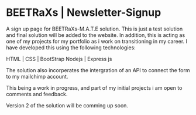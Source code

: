 # BEETRaXs | Newsletter-Signup

A sign up page for BEETRaXs-M.A.T.E solution. 
This is just a test solution and final solution will be added to the website. In addition, this is acting as one of my projects for my portfolio as i work on transitioning 
in my career.
I have developed this using the following technologies:

HTML | CSS | BootStrap
Nodejs | Express js

The solution also incorperates the intergration of an API to connect the form to my mailchimp account.

This being a work in progress, and part of my initial projects i am open to comments and feedback.

Version 2 of the solution will be comming up soon.
